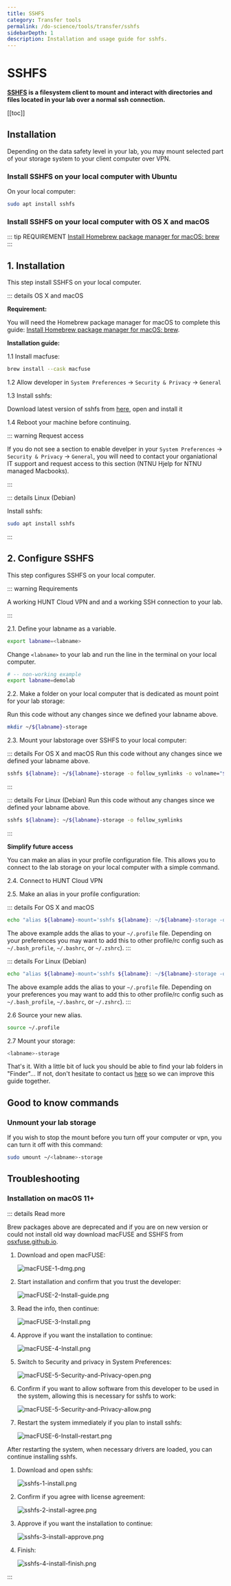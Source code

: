 ```yaml
---
title: SSHFS
category: Transfer tools
permalink: /do-science/tools/transfer/sshfs
sidebarDepth: 1
description: Installation and usage guide for sshfs.
---
```


# SSHFS

**[SSHFS](https://en.wikipedia.org/wiki/SSHFS) is a filesystem client to mount and interact with directories and files located in your lab over a normal ssh connection.**


[[toc]]

## Installation

Depending on the data safety level in your lab, you may mount selected part of your storage system to your client computer over VPN.

### Install SSHFS on your local computer with Ubuntu

On your local computer:

```bash
sudo apt install sshfs
```

### Install SSHFS on your local computer with OS X and macOS

::: tip REQUIREMENT
[Install Homebrew package manager for macOS: brew](https://brew.sh/)
:::

## 1. Installation

This step install SSHFS on your local computer.

::: details OS X and macOS

**Requirement:**

You will need the Homebrew package manager for macOS to complete this guide: [Install Homebrew package manager for macOS: brew](https://brew.sh/).

**Installation guide:**

1.1 Install macfuse:

   ```bash
   brew install --cask macfuse
   ```

1.2 Allow developer in `System Preferences` -> `Security & Privacy` -> `General`

1.3 Install sshfs:

   Download latest version of sshfs from [here](https://github.com/osxfuse/sshfs/releases), open and install it

1.4 Reboot your machine before continuing.

   ::: warning Request access

   If you do not see a section to enable develper in your `System Preferences` -> `Security & Privacy` -> `General`, you will need to contact your organiational IT support and request access to this section (NTNU Hjelp for NTNU managed Macbooks).

:::



::: details Linux (Debian)

Install sshfs:

   ```bash
   sudo apt install sshfs
   ```
:::


## 2. Configure SSHFS

This step configures SSHFS on your local computer.

::: warning Requirements

A working HUNT Cloud VPN and and a working SSH connection to your lab.

:::


2.1. Define your labname as a variable.

   ```bash
   export labname=<labname>
   ```

   Change `<labname>` to your lab and run the line in the terminal on your local computer.

   ```bash
   # -- non-working example
   export labname=demolab
   ```

2.2. Make a folder on your local computer that is dedicated as mount point for your lab storage:

Run this code without any changes since we defined your labname above.
   ```bash
   mkdir ~/${labname}-storage
   ```


2.3. Mount your labstorage over SSHFS to your local computer:

::: details For OS X and macOS
Run this code without any changes since we defined your labname above.
   ```bash
   sshfs ${labname}: ~/${labname}-storage -o follow_symlinks -o volname="${labname}-storage"
   ```
:::

::: details For Linux (Debian)
Run this code without any changes since we defined your labname above.
   ```bash
   sshfs ${labname}: ~/${labname}-storage -o follow_symlinks
   ```
:::


**Simplify future access**

You can make an alias in your profile configuration file. This allows you to connect to the lab storage on your local computer with a simple command.

2.4. Connect to HUNT Cloud VPN

2.5. Make an alias in your profile configuration:

::: details For OS X and macOS

   ```bash
   echo "alias ${labname}-mount='sshfs ${labname}: ~/${labname}-storage -o follow_symlinks -o volname=${labname}'" >> ~/.profile
   ```
   The above example adds the alias to your `~/.profile` file. Depending on your preferences you may want to add this to other profile/rc config such as `~/.bash_profile`, `~/.bashrc`, or `~/.zshrc`).
:::

::: details For Linux (Debian)
   ```bash
   echo "alias ${labname}-mount='sshfs ${labname}: ~/${labname}-storage -o follow_symlinks'" >> ~/.profile
   ```
   The above example adds the alias to your `~/.profile` file. Depending on your preferences you may want to add this to other profile/rc config such as `~/.bash_profile`, `~/.bashrc`, or `~/.zshrc`).
:::

2.6 Source your new alias.

```bash
source ~/.profile
```

2.7 Mount your storage:

  ```bash
  <labname>-storage
  ```

That's it.
With a little bit of luck you should be able to find your lab folders in "Finder"...
If not, don't hesitate to contact us [here](/contact) so we can improve this guide together.

## Good to know commands

### Unmount your lab storage

If you wish to stop the mount before you turn off your computer or vpn, you can turn it off with this command:

  ```bash
  sudo umount ~/<labname>-storage
  ```

## Troubleshooting

### Installation on macOS 11+

::: details Read more

Brew packages above are deprecated and if you are on new version or could not install old way download
macFUSE and SSHFS from [osxfuse.github.io](https://osxfuse.github.io/).

1. Download and open macFUSE:

    ![macFUSE-1-dmg.png](./images/macFUSE-1-dmg.png)

2. Start installation and confirm that you trust the developer:

    ![macFUSE-2-Install-guide.png](./images/macFUSE-2-Install-guide.png)

3. Read the info, then continue:

    ![macFUSE-3-Install.png](./images/macFUSE-3-Install.png)

4. Approve if you want the installation to continue:

    ![macFUSE-4-Install.png](./images/macFUSE-4-Install.png)

5. Switch to Security and privacy in System Preferences:

    ![macFUSE-5-Security-and-Privacy-open.png](./images/macFUSE-5-Security-and-Privacy-open.png)

6. Confirm if you want to allow software from this developer to be used in the system,
   allowing this is necessary for sshfs to work:

    ![macFUSE-5-Security-and-Privacy-allow.png](./images/macFUSE-5-Security-and-Privacy-allow.png)

7. Restart the system immediately if you plan to install sshfs:

    ![macFUSE-6-Install-restart.png](./images/macFUSE-6-Install-restart.png)

After restarting the system, when necessary drivers are loaded, you can continue installing sshfs.

1. Download and open sshfs:

    ![sshfs-1-install.png](./images/sshfs-1-install.png)

2. Confirm if you agree with license agreement:

    ![sshfs-2-install-agree.png](./images/sshfs-2-install-agree.png)

3. Approve if you want the installation to continue:

    ![sshfs-3-install-approve.png](./images/sshfs-3-install-approve.png)

4. Finish:

    ![sshfs-4-install-finish.png](./images/sshfs-4-install-finish.png)

:::
